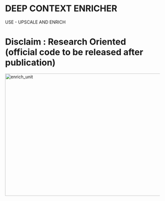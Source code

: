 # DEEP CONTEXT ENRICHER
USE - UPSCALE AND ENRICH

# Disclaim : Research Oriented (official code to be released after publication)


<img src="https://github.com/anish9/4K-video-deep-learning/blob/master/G1.gif" alt="enrich_unit" height="400" width="800">

